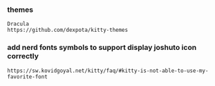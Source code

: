### themes
```
Dracula
https://github.com/dexpota/kitty-themes
```


### add nerd fonts symbols to support display joshuto icon correctly
```
https://sw.kovidgoyal.net/kitty/faq/#kitty-is-not-able-to-use-my-favorite-font
```

